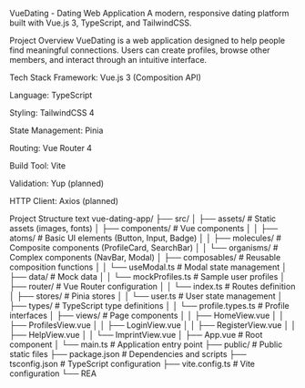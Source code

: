 VueDating - Dating Web Application
A modern, responsive dating platform built with Vue.js 3, TypeScript, and TailwindCSS.

Project Overview
VueDating is a web application designed to help people find meaningful connections. Users can create profiles, browse other members, and interact through an intuitive interface.

Tech Stack
Framework: Vue.js 3 (Composition API)

Language: TypeScript

Styling: TailwindCSS 4

State Management: Pinia

Routing: Vue Router 4

Build Tool: Vite

Validation: Yup (planned)

HTTP Client: Axios (planned)

Project Structure
text
vue-dating-app/
├── src/
│   ├── assets/              # Static assets (images, fonts)
│   ├── components/          # Vue components
│   │   ├── atoms/           # Basic UI elements (Button, Input, Badge)
│   │   ├── molecules/       # Composite components (ProfileCard, SearchBar)
│   │   └── organisms/       # Complex components (NavBar, Modal)
│   ├── composables/         # Reusable composition functions
│   │   └── useModal.ts      # Modal state management
│   ├── data/                # Mock data
│   │   └── mockProfiles.ts  # Sample user profiles
│   ├── router/              # Vue Router configuration
│   │   └── index.ts         # Routes definition
│   ├── stores/              # Pinia stores
│   │   └── user.ts          # User state management
│   ├── types/               # TypeScript type definitions
│   │   └── profile.types.ts # Profile interfaces
│   ├── views/               # Page components
│   │   ├── HomeView.vue
│   │   ├── ProfilesView.vue
│   │   ├── LoginView.vue
│   │   ├── RegisterView.vue
│   │   ├── HelpView.vue
│   │   └── ImprintView.vue
│   ├── App.vue             # Root component
│   └── main.ts             # Application entry point
├── public/                 # Public static files
├── package.json            # Dependencies and scripts
├── tsconfig.json           # TypeScript configuration
├── vite.config.ts          # Vite configuration
└── REA
